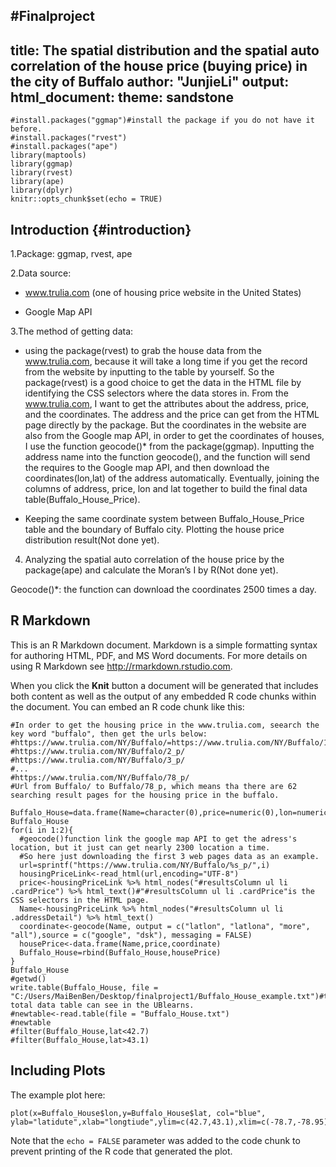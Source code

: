 #Finalproject
--- 
title: The spatial distribution and the spatial auto correlation of the house price
  (buying price) in the city of Buffalo
author: "JunjieLi"
output:
  html_document: 
    theme: sandstone
---

```{r setup, include=FALSE}
#install.packages("ggmap")#install the package if you do not have it before.
#install.packages("rvest") 
#install.packages("ape")
library(maptools)
library(ggmap)
library(rvest)
library(ape)
library(dplyr)
knitr::opts_chunk$set(echo = TRUE)
```

## Introduction {#introduction}
1.Package: ggmap, rvest, ape

2.Data source: 

  * www.trulia.com (one of housing price website in the United States)

  * Google Map API 

3.The method of getting data: 

  * using the package(rvest) to grab the house data from the www.trulia.com, because it will take a long time if you get the record from the website by inputting to the table by yourself. So the package(rvest) is a good choice to get the data in the HTML file by identifying the CSS selectors where the data stores in. From the www.trulia.com, I want to get the attributes about the address, price, and the coordinates. The address and the price can get from the HTML page directly by the package. But the coordinates in the website are also from the Google map API, in order to get the coordinates of houses, I use the function geocode()* from the package(ggmap). Inputting the address name into the function geocode(), and the function will send the requires to the Google map API, and then download the coordinates(lon,lat) of the address automatically. Eventually, joining the columns of address, price, lon and lat together to build the final data table(Buffalo_House_Price).

  * Keeping the same coordinate system between Buffalo_House_Price table and the boundary of Buffalo city. Plotting the house price distribution result(Not done yet).

4. Analyzing the spatial auto correlation of the house price by the package(ape) and calculate the Moran’s I by R(Not done yet).

Geocode()*: the function can download the coordinates 2500 times a day.
## R Markdown

This is an R Markdown document. Markdown is a simple formatting syntax for authoring HTML, PDF, and MS Word documents. For more details on using R Markdown see <http://rmarkdown.rstudio.com>.

When you click the **Knit** button a document will be generated that includes both content as well as the output of any embedded R code chunks within the document. You can embed an R code chunk like this:

```{r,data collecting}
#In order to get the housing price in the www.trulia.com, seearch the key word "buffalo", then get the urls below:
#https://www.trulia.com/NY/Buffalo/=https://www.trulia.com/NY/Buffalo/1_p/
#https://www.trulia.com/NY/Buffalo/2_p/
#https://www.trulia.com/NY/Buffalo/3_p/
#...
#https://www.trulia.com/NY/Buffalo/78_p/
#Url from Buffalo/ to Buffalo/78_p, which means tha there are 62 searching result pages for the housing price in the buffalo. 

Buffalo_House=data.frame(Name=character(0),price=numeric(0),lon=numeric(0),lat=numeric(0))
Buffalo_House
for(i in 1:2){ 
  #geocode()function link the google map API to get the adress's location, but it just can get nearly 2300 location a time.
  #So here just downloading the first 3 web pages data as an example.
  url=sprintf("https://www.trulia.com/NY/Buffalo/%s_p/",i)
  housingPriceLink<-read_html(url,encoding="UTF-8")
  price<-housingPriceLink %>% html_nodes("#resultsColumn ul li .cardPrice") %>% html_text()#"#resultsColumn ul li .cardPrice"is the CSS selectors in the HTML page.
  Name<-housingPriceLink %>% html_nodes("#resultsColumn ul li .addressDetail") %>% html_text()
  coordinate<-geocode(Name, output = c("latlon", "latlona", "more", "all"),source = c("google", "dsk"), messaging = FALSE)
  housePrice<-data.frame(Name,price,coordinate)
  Buffalo_House=rbind(Buffalo_House,housePrice)
}
Buffalo_House
#getwd() 
write.table(Buffalo_House, file = "C:/Users/MaiBenBen/Desktop/finalproject1/Buffalo_House_example.txt")#the total data table can see in the UBlearns.  
#newtable<-read.table(file = "Buffalo_House.txt")
#newtable
#filter(Buffalo_House,lat<42.7)
#filter(Buffalo_House,lat>43.1)
```

## Including Plots
The example plot here:

```{r plot, echo=FALSE}
plot(x=Buffalo_House$lon,y=Buffalo_House$lat, col="blue", ylab="latidute",xlab="longtiude",ylim=c(42.7,43.1),xlim=c(-78.7,-78.95))
```

Note that the `echo = FALSE` parameter was added to the code chunk to prevent printing of the R code that generated the plot.
